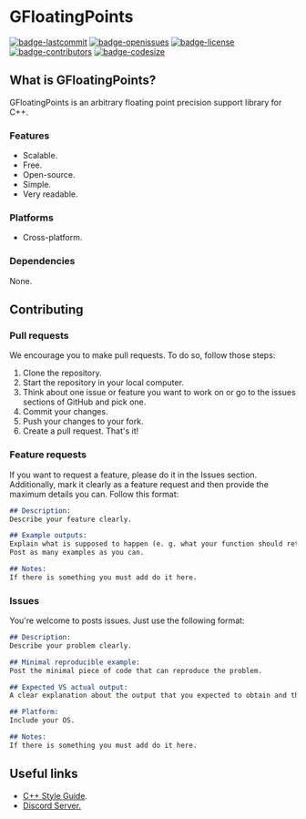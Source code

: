 # GFloatingPoints
[![badge-lastcommit](https://img.shields.io/github/last-commit/GaryNLOL/GFloatingPoints?style=for-the-badge)](https://github.com/GaryNLOL/GFloatingPoints/commits/main)
[![badge-openissues](https://img.shields.io/github/issues-raw/GaryNLOL/GFloatingPoints?style=for-the-badge)](https://github.com/GaryNLOL/GFloatingPoints/issues)
[![badge-license](https://img.shields.io/github/license/GaryNLOL/GFloatingPoints?style=for-the-badge)](https://github.com/GaryNLOL/GFloatingPoints/blob/main/LICENSE)
[![badge-contributors](https://img.shields.io/github/contributors/GaryNLOL/GFloatingPoints?style=for-the-badge)](https://github.com/GaryNLOL/GFloatingPoints/graphs/contributors)
[![badge-codesize](https://img.shields.io/github/languages/code-size/GaryNLOL/GFloatingPoints?style=for-the-badge)](https://github.com/GaryNLOL/GFloatingPoints)

## What is GFloatingPoints?
GFloatingPoints is an arbitrary floating point precision support library for C++.

### Features
- Scalable.
- Free.
- Open-source.
- Simple.
- Very readable.

### Platforms
- Cross-platform.

### Dependencies
None.

## Contributing
### Pull requests
We encourage you to make pull requests. To do so, follow those steps:
1. Clone the repository.
2. Start the repository in your local computer.
3. Think about one issue or feature you want to work on or go to the issues sections of GitHub and pick one.
4. Commit your changes.
5. Push your changes to your fork.
6. Create a pull request.
That's it!

### Feature requests
If you want to request a feature, please do it in the Issues section. Additionally, mark it clearly as a feature request and then provide the maximum details you can. Follow this format:
```markdown
## Description:
Describe your feature clearly.

## Example outputs:
Explain what is supposed to happen (e. g. what your function should return when is called).
Post as many examples as you can.

## Notes:
If there is something you must add do it here.
```

### Issues
You're welcome to posts issues. Just use the following format:
```markdown
## Description:
Describe your problem clearly.

## Minimal reproducible example:
Post the minimal piece of code that can reproduce the problem.

## Expected VS actual output:
A clear explanation about the output that you expected to obtain and the output you obtained.

## Platform:
Include your OS.

## Notes:
If there is something you must add do it here.
```

## Useful links
- [C++ Style Guide](https://github.com/GaryNLOL/GSS-Language/blob/main/docs/C%2B%2B%20Style%20Guide.md).
- [Discord Server.](https://discord.gg/RQN6gcDQwX)
